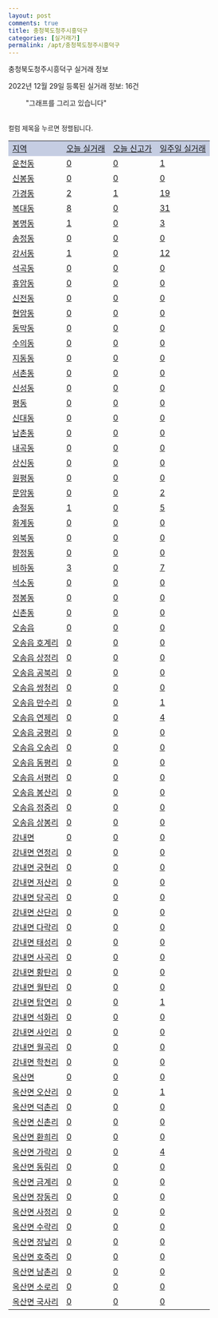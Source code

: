 ```yaml
---
layout: post
comments: true
title: 충청북도청주시흥덕구
categories: [실거래가]
permalink: /apt/충청북도청주시흥덕구
---
```


충청북도청주시흥덕구 실거래 정보

2022년 12월 29일 등록된 실거래 정보: 16건

<!--<script async src="https://pagead2.googlesyndication.com/pagead/js/adsbygoogle.js?client=ca-pub-3485438051770037"
 crossorigin="anonymous"></script>-->

<script type="text/javascript">
  google.charts.load('current', {'packages':['corechart']});
  google.charts.setOnLoadCallback(drawChart);

  function drawChart() {
    var data = google.visualization.arrayToDataTable([['거래일', '매매', '전월세', '전매'], ['21-01', 11, 9, 1], ['21-02', 0, 1, 0], ['21-03', 0, 2, 0], ['21-04', 0, 2, 0], ['21-05', 1, 0, 0], ['21-06', 0, 2, 0], ['21-07', 1, 27, 0], ['21-08', 122, 134, 0], ['21-09', 12, 9, 0], ['21-10', 7, 6, 0], ['21-11', 6, 6, 0], ['21-12', 14, 28, 0], ['22-01', 205, 352, 1], ['22-02', 227, 329, 2], ['22-03', 312, 304, 4], ['22-04', 364, 381, 0], ['22-05', 309, 404, 1], ['22-06', 199, 585, 2], ['22-07', 177, 345, 2], ['22-08', 139, 303, 2], ['22-09', 182, 311, 3], ['22-10', 192, 296, 4], ['22-11', 183, 364, 17], ['22-12', 82, 193, 8]]);

    var options = {
      title: '최근 1년간 유형별 거래량 추이',
      legend: { position: 'bottom' }
    };

    setTimeout(function() {
        var chart = new google.visualization.LineChart(document.getElementById('columnchart_material'));
        chart.draw(data, (options));
        document.getElementById('loading').style.display = 'none';
        var dayLabel = (new Date()).getDay();
        if (dayLabel < 2) {
            sorttable.innerSortFunction.apply(document.getElementById('week'), []);
            sorttable.innerSortFunction.apply(document.getElementById('week'), []);        
        }
        else {
            sorttable.innerSortFunction.apply(document.getElementById('today'), []);
            sorttable.innerSortFunction.apply(document.getElementById('today'), []);
        }
    }, 200);

  }
</script>

<div id="loading" style="z-index:20; display: block; margin-left: 35px">"그래프를 그리고 있습니다"</div>
<div id="columnchart_material" style="width: 95%; margin-left: -35px; display: block"></div>
<!--<div style="width: 95%; margin-left: -35px; display: block">
      <script async src="https://pagead2.googlesyndication.com/pagead/js/adsbygoogle.js?client=ca-pub-3485438051770037"
          crossorigin="anonymous"></script>
      <ins class="adsbygoogle"
          style="display:block"
          data-ad-format="fluid"
          data-ad-layout-key="-fb+5w+4e-db+86"
          data-ad-client="ca-pub-3485438051770037"
          data-ad-slot="1827090281"></ins>
      <script>
          (adsbygoogle = window.adsbygoogle || []).push({});
      </script>
</div>-->
<br>

<font size='small' style='font-size: small;'>컬럼 제목을 누르면 정렬됩니다.</font>
<table class="sortable">
  <tr style='background-color: rgba(114, 132, 186,0.4);'>
    <td id="region"><a href="#">지역</a></td>
    <td id="today"><a href="#">오늘 실거래</a></td>
    <td id="today_new"><a href="#">오늘 신고가</a></td>
    <td id="week"><a href="#">일주일 실거래</a></td>
  </tr>

  
  <tr class="item">
    <td><a href="충청북도청주시흥덕구운천동">운천동</a></td>
    <td><a href="충청북도청주시흥덕구운천동">0</a></td>
    <td><a href="충청북도청주시흥덕구운천동">0</a></td>
    <td><a href="충청북도청주시흥덕구운천동">1</a></td>
  </tr>
    

  <tr class="item">
    <td><a href="충청북도청주시흥덕구신봉동">신봉동</a></td>
    <td><a href="충청북도청주시흥덕구신봉동">0</a></td>
    <td><a href="충청북도청주시흥덕구신봉동">0</a></td>
    <td><a href="충청북도청주시흥덕구신봉동">0</a></td>
  </tr>
    

  <tr class="item">
    <td><a href="충청북도청주시흥덕구가경동">가경동</a></td>
    <td><a href="충청북도청주시흥덕구가경동">2</a></td>
    <td><a href="충청북도청주시흥덕구가경동">1</a></td>
    <td><a href="충청북도청주시흥덕구가경동">19</a></td>
  </tr>
    

  <tr class="item">
    <td><a href="충청북도청주시흥덕구복대동">복대동</a></td>
    <td><a href="충청북도청주시흥덕구복대동">8</a></td>
    <td><a href="충청북도청주시흥덕구복대동">0</a></td>
    <td><a href="충청북도청주시흥덕구복대동">31</a></td>
  </tr>
    

  <tr class="item">
    <td><a href="충청북도청주시흥덕구봉명동">봉명동</a></td>
    <td><a href="충청북도청주시흥덕구봉명동">1</a></td>
    <td><a href="충청북도청주시흥덕구봉명동">0</a></td>
    <td><a href="충청북도청주시흥덕구봉명동">3</a></td>
  </tr>
    

  <tr class="item">
    <td><a href="충청북도청주시흥덕구송정동">송정동</a></td>
    <td><a href="충청북도청주시흥덕구송정동">0</a></td>
    <td><a href="충청북도청주시흥덕구송정동">0</a></td>
    <td><a href="충청북도청주시흥덕구송정동">0</a></td>
  </tr>
    

  <tr class="item">
    <td><a href="충청북도청주시흥덕구강서동">강서동</a></td>
    <td><a href="충청북도청주시흥덕구강서동">1</a></td>
    <td><a href="충청북도청주시흥덕구강서동">0</a></td>
    <td><a href="충청북도청주시흥덕구강서동">12</a></td>
  </tr>
    

  <tr class="item">
    <td><a href="충청북도청주시흥덕구석곡동">석곡동</a></td>
    <td><a href="충청북도청주시흥덕구석곡동">0</a></td>
    <td><a href="충청북도청주시흥덕구석곡동">0</a></td>
    <td><a href="충청북도청주시흥덕구석곡동">0</a></td>
  </tr>
    

  <tr class="item">
    <td><a href="충청북도청주시흥덕구휴암동">휴암동</a></td>
    <td><a href="충청북도청주시흥덕구휴암동">0</a></td>
    <td><a href="충청북도청주시흥덕구휴암동">0</a></td>
    <td><a href="충청북도청주시흥덕구휴암동">0</a></td>
  </tr>
    

  <tr class="item">
    <td><a href="충청북도청주시흥덕구신전동">신전동</a></td>
    <td><a href="충청북도청주시흥덕구신전동">0</a></td>
    <td><a href="충청북도청주시흥덕구신전동">0</a></td>
    <td><a href="충청북도청주시흥덕구신전동">0</a></td>
  </tr>
    

  <tr class="item">
    <td><a href="충청북도청주시흥덕구현암동">현암동</a></td>
    <td><a href="충청북도청주시흥덕구현암동">0</a></td>
    <td><a href="충청북도청주시흥덕구현암동">0</a></td>
    <td><a href="충청북도청주시흥덕구현암동">0</a></td>
  </tr>
    

  <tr class="item">
    <td><a href="충청북도청주시흥덕구동막동">동막동</a></td>
    <td><a href="충청북도청주시흥덕구동막동">0</a></td>
    <td><a href="충청북도청주시흥덕구동막동">0</a></td>
    <td><a href="충청북도청주시흥덕구동막동">0</a></td>
  </tr>
    

  <tr class="item">
    <td><a href="충청북도청주시흥덕구수의동">수의동</a></td>
    <td><a href="충청북도청주시흥덕구수의동">0</a></td>
    <td><a href="충청북도청주시흥덕구수의동">0</a></td>
    <td><a href="충청북도청주시흥덕구수의동">0</a></td>
  </tr>
    

  <tr class="item">
    <td><a href="충청북도청주시흥덕구지동동">지동동</a></td>
    <td><a href="충청북도청주시흥덕구지동동">0</a></td>
    <td><a href="충청북도청주시흥덕구지동동">0</a></td>
    <td><a href="충청북도청주시흥덕구지동동">0</a></td>
  </tr>
    

  <tr class="item">
    <td><a href="충청북도청주시흥덕구서촌동">서촌동</a></td>
    <td><a href="충청북도청주시흥덕구서촌동">0</a></td>
    <td><a href="충청북도청주시흥덕구서촌동">0</a></td>
    <td><a href="충청북도청주시흥덕구서촌동">0</a></td>
  </tr>
    

  <tr class="item">
    <td><a href="충청북도청주시흥덕구신성동">신성동</a></td>
    <td><a href="충청북도청주시흥덕구신성동">0</a></td>
    <td><a href="충청북도청주시흥덕구신성동">0</a></td>
    <td><a href="충청북도청주시흥덕구신성동">0</a></td>
  </tr>
    

  <tr class="item">
    <td><a href="충청북도청주시흥덕구평동">평동</a></td>
    <td><a href="충청북도청주시흥덕구평동">0</a></td>
    <td><a href="충청북도청주시흥덕구평동">0</a></td>
    <td><a href="충청북도청주시흥덕구평동">0</a></td>
  </tr>
    

  <tr class="item">
    <td><a href="충청북도청주시흥덕구신대동">신대동</a></td>
    <td><a href="충청북도청주시흥덕구신대동">0</a></td>
    <td><a href="충청북도청주시흥덕구신대동">0</a></td>
    <td><a href="충청북도청주시흥덕구신대동">0</a></td>
  </tr>
    

  <tr class="item">
    <td><a href="충청북도청주시흥덕구남촌동">남촌동</a></td>
    <td><a href="충청북도청주시흥덕구남촌동">0</a></td>
    <td><a href="충청북도청주시흥덕구남촌동">0</a></td>
    <td><a href="충청북도청주시흥덕구남촌동">0</a></td>
  </tr>
    

  <tr class="item">
    <td><a href="충청북도청주시흥덕구내곡동">내곡동</a></td>
    <td><a href="충청북도청주시흥덕구내곡동">0</a></td>
    <td><a href="충청북도청주시흥덕구내곡동">0</a></td>
    <td><a href="충청북도청주시흥덕구내곡동">0</a></td>
  </tr>
    

  <tr class="item">
    <td><a href="충청북도청주시흥덕구상신동">상신동</a></td>
    <td><a href="충청북도청주시흥덕구상신동">0</a></td>
    <td><a href="충청북도청주시흥덕구상신동">0</a></td>
    <td><a href="충청북도청주시흥덕구상신동">0</a></td>
  </tr>
    

  <tr class="item">
    <td><a href="충청북도청주시흥덕구원평동">원평동</a></td>
    <td><a href="충청북도청주시흥덕구원평동">0</a></td>
    <td><a href="충청북도청주시흥덕구원평동">0</a></td>
    <td><a href="충청북도청주시흥덕구원평동">0</a></td>
  </tr>
    

  <tr class="item">
    <td><a href="충청북도청주시흥덕구문암동">문암동</a></td>
    <td><a href="충청북도청주시흥덕구문암동">0</a></td>
    <td><a href="충청북도청주시흥덕구문암동">0</a></td>
    <td><a href="충청북도청주시흥덕구문암동">2</a></td>
  </tr>
    

  <tr class="item">
    <td><a href="충청북도청주시흥덕구송절동">송절동</a></td>
    <td><a href="충청북도청주시흥덕구송절동">1</a></td>
    <td><a href="충청북도청주시흥덕구송절동">0</a></td>
    <td><a href="충청북도청주시흥덕구송절동">5</a></td>
  </tr>
    

  <tr class="item">
    <td><a href="충청북도청주시흥덕구화계동">화계동</a></td>
    <td><a href="충청북도청주시흥덕구화계동">0</a></td>
    <td><a href="충청북도청주시흥덕구화계동">0</a></td>
    <td><a href="충청북도청주시흥덕구화계동">0</a></td>
  </tr>
    

  <tr class="item">
    <td><a href="충청북도청주시흥덕구외북동">외북동</a></td>
    <td><a href="충청북도청주시흥덕구외북동">0</a></td>
    <td><a href="충청북도청주시흥덕구외북동">0</a></td>
    <td><a href="충청북도청주시흥덕구외북동">0</a></td>
  </tr>
    

  <tr class="item">
    <td><a href="충청북도청주시흥덕구향정동">향정동</a></td>
    <td><a href="충청북도청주시흥덕구향정동">0</a></td>
    <td><a href="충청북도청주시흥덕구향정동">0</a></td>
    <td><a href="충청북도청주시흥덕구향정동">0</a></td>
  </tr>
    

  <tr class="item">
    <td><a href="충청북도청주시흥덕구비하동">비하동</a></td>
    <td><a href="충청북도청주시흥덕구비하동">3</a></td>
    <td><a href="충청북도청주시흥덕구비하동">0</a></td>
    <td><a href="충청북도청주시흥덕구비하동">7</a></td>
  </tr>
    

  <tr class="item">
    <td><a href="충청북도청주시흥덕구석소동">석소동</a></td>
    <td><a href="충청북도청주시흥덕구석소동">0</a></td>
    <td><a href="충청북도청주시흥덕구석소동">0</a></td>
    <td><a href="충청북도청주시흥덕구석소동">0</a></td>
  </tr>
    

  <tr class="item">
    <td><a href="충청북도청주시흥덕구정봉동">정봉동</a></td>
    <td><a href="충청북도청주시흥덕구정봉동">0</a></td>
    <td><a href="충청북도청주시흥덕구정봉동">0</a></td>
    <td><a href="충청북도청주시흥덕구정봉동">0</a></td>
  </tr>
    

  <tr class="item">
    <td><a href="충청북도청주시흥덕구신촌동">신촌동</a></td>
    <td><a href="충청북도청주시흥덕구신촌동">0</a></td>
    <td><a href="충청북도청주시흥덕구신촌동">0</a></td>
    <td><a href="충청북도청주시흥덕구신촌동">0</a></td>
  </tr>
    

  <tr class="item">
    <td><a href="충청북도청주시흥덕구오송읍">오송읍</a></td>
    <td><a href="충청북도청주시흥덕구오송읍">0</a></td>
    <td><a href="충청북도청주시흥덕구오송읍">0</a></td>
    <td><a href="충청북도청주시흥덕구오송읍">0</a></td>
  </tr>
    

  <tr class="item">
    <td><a href="충청북도청주시흥덕구오송읍호계리">오송읍 호계리</a></td>
    <td><a href="충청북도청주시흥덕구오송읍호계리">0</a></td>
    <td><a href="충청북도청주시흥덕구오송읍호계리">0</a></td>
    <td><a href="충청북도청주시흥덕구오송읍호계리">0</a></td>
  </tr>
    

  <tr class="item">
    <td><a href="충청북도청주시흥덕구오송읍상정리">오송읍 상정리</a></td>
    <td><a href="충청북도청주시흥덕구오송읍상정리">0</a></td>
    <td><a href="충청북도청주시흥덕구오송읍상정리">0</a></td>
    <td><a href="충청북도청주시흥덕구오송읍상정리">0</a></td>
  </tr>
    

  <tr class="item">
    <td><a href="충청북도청주시흥덕구오송읍공북리">오송읍 공북리</a></td>
    <td><a href="충청북도청주시흥덕구오송읍공북리">0</a></td>
    <td><a href="충청북도청주시흥덕구오송읍공북리">0</a></td>
    <td><a href="충청북도청주시흥덕구오송읍공북리">0</a></td>
  </tr>
    

  <tr class="item">
    <td><a href="충청북도청주시흥덕구오송읍쌍청리">오송읍 쌍청리</a></td>
    <td><a href="충청북도청주시흥덕구오송읍쌍청리">0</a></td>
    <td><a href="충청북도청주시흥덕구오송읍쌍청리">0</a></td>
    <td><a href="충청북도청주시흥덕구오송읍쌍청리">0</a></td>
  </tr>
    

  <tr class="item">
    <td><a href="충청북도청주시흥덕구오송읍만수리">오송읍 만수리</a></td>
    <td><a href="충청북도청주시흥덕구오송읍만수리">0</a></td>
    <td><a href="충청북도청주시흥덕구오송읍만수리">0</a></td>
    <td><a href="충청북도청주시흥덕구오송읍만수리">1</a></td>
  </tr>
    

  <tr class="item">
    <td><a href="충청북도청주시흥덕구오송읍연제리">오송읍 연제리</a></td>
    <td><a href="충청북도청주시흥덕구오송읍연제리">0</a></td>
    <td><a href="충청북도청주시흥덕구오송읍연제리">0</a></td>
    <td><a href="충청북도청주시흥덕구오송읍연제리">4</a></td>
  </tr>
    

  <tr class="item">
    <td><a href="충청북도청주시흥덕구오송읍궁평리">오송읍 궁평리</a></td>
    <td><a href="충청북도청주시흥덕구오송읍궁평리">0</a></td>
    <td><a href="충청북도청주시흥덕구오송읍궁평리">0</a></td>
    <td><a href="충청북도청주시흥덕구오송읍궁평리">0</a></td>
  </tr>
    

  <tr class="item">
    <td><a href="충청북도청주시흥덕구오송읍오송리">오송읍 오송리</a></td>
    <td><a href="충청북도청주시흥덕구오송읍오송리">0</a></td>
    <td><a href="충청북도청주시흥덕구오송읍오송리">0</a></td>
    <td><a href="충청북도청주시흥덕구오송읍오송리">0</a></td>
  </tr>
    

  <tr class="item">
    <td><a href="충청북도청주시흥덕구오송읍동평리">오송읍 동평리</a></td>
    <td><a href="충청북도청주시흥덕구오송읍동평리">0</a></td>
    <td><a href="충청북도청주시흥덕구오송읍동평리">0</a></td>
    <td><a href="충청북도청주시흥덕구오송읍동평리">0</a></td>
  </tr>
    

  <tr class="item">
    <td><a href="충청북도청주시흥덕구오송읍서평리">오송읍 서평리</a></td>
    <td><a href="충청북도청주시흥덕구오송읍서평리">0</a></td>
    <td><a href="충청북도청주시흥덕구오송읍서평리">0</a></td>
    <td><a href="충청북도청주시흥덕구오송읍서평리">0</a></td>
  </tr>
    

  <tr class="item">
    <td><a href="충청북도청주시흥덕구오송읍봉산리">오송읍 봉산리</a></td>
    <td><a href="충청북도청주시흥덕구오송읍봉산리">0</a></td>
    <td><a href="충청북도청주시흥덕구오송읍봉산리">0</a></td>
    <td><a href="충청북도청주시흥덕구오송읍봉산리">0</a></td>
  </tr>
    

  <tr class="item">
    <td><a href="충청북도청주시흥덕구오송읍정중리">오송읍 정중리</a></td>
    <td><a href="충청북도청주시흥덕구오송읍정중리">0</a></td>
    <td><a href="충청북도청주시흥덕구오송읍정중리">0</a></td>
    <td><a href="충청북도청주시흥덕구오송읍정중리">0</a></td>
  </tr>
    

  <tr class="item">
    <td><a href="충청북도청주시흥덕구오송읍상봉리">오송읍 상봉리</a></td>
    <td><a href="충청북도청주시흥덕구오송읍상봉리">0</a></td>
    <td><a href="충청북도청주시흥덕구오송읍상봉리">0</a></td>
    <td><a href="충청북도청주시흥덕구오송읍상봉리">0</a></td>
  </tr>
    

  <tr class="item">
    <td><a href="충청북도청주시흥덕구강내면">강내면</a></td>
    <td><a href="충청북도청주시흥덕구강내면">0</a></td>
    <td><a href="충청북도청주시흥덕구강내면">0</a></td>
    <td><a href="충청북도청주시흥덕구강내면">0</a></td>
  </tr>
    

  <tr class="item">
    <td><a href="충청북도청주시흥덕구강내면연정리">강내면 연정리</a></td>
    <td><a href="충청북도청주시흥덕구강내면연정리">0</a></td>
    <td><a href="충청북도청주시흥덕구강내면연정리">0</a></td>
    <td><a href="충청북도청주시흥덕구강내면연정리">0</a></td>
  </tr>
    

  <tr class="item">
    <td><a href="충청북도청주시흥덕구강내면궁현리">강내면 궁현리</a></td>
    <td><a href="충청북도청주시흥덕구강내면궁현리">0</a></td>
    <td><a href="충청북도청주시흥덕구강내면궁현리">0</a></td>
    <td><a href="충청북도청주시흥덕구강내면궁현리">0</a></td>
  </tr>
    

  <tr class="item">
    <td><a href="충청북도청주시흥덕구강내면저산리">강내면 저산리</a></td>
    <td><a href="충청북도청주시흥덕구강내면저산리">0</a></td>
    <td><a href="충청북도청주시흥덕구강내면저산리">0</a></td>
    <td><a href="충청북도청주시흥덕구강내면저산리">0</a></td>
  </tr>
    

  <tr class="item">
    <td><a href="충청북도청주시흥덕구강내면당곡리">강내면 당곡리</a></td>
    <td><a href="충청북도청주시흥덕구강내면당곡리">0</a></td>
    <td><a href="충청북도청주시흥덕구강내면당곡리">0</a></td>
    <td><a href="충청북도청주시흥덕구강내면당곡리">0</a></td>
  </tr>
    

  <tr class="item">
    <td><a href="충청북도청주시흥덕구강내면산단리">강내면 산단리</a></td>
    <td><a href="충청북도청주시흥덕구강내면산단리">0</a></td>
    <td><a href="충청북도청주시흥덕구강내면산단리">0</a></td>
    <td><a href="충청북도청주시흥덕구강내면산단리">0</a></td>
  </tr>
    

  <tr class="item">
    <td><a href="충청북도청주시흥덕구강내면다락리">강내면 다락리</a></td>
    <td><a href="충청북도청주시흥덕구강내면다락리">0</a></td>
    <td><a href="충청북도청주시흥덕구강내면다락리">0</a></td>
    <td><a href="충청북도청주시흥덕구강내면다락리">0</a></td>
  </tr>
    

  <tr class="item">
    <td><a href="충청북도청주시흥덕구강내면태성리">강내면 태성리</a></td>
    <td><a href="충청북도청주시흥덕구강내면태성리">0</a></td>
    <td><a href="충청북도청주시흥덕구강내면태성리">0</a></td>
    <td><a href="충청북도청주시흥덕구강내면태성리">0</a></td>
  </tr>
    

  <tr class="item">
    <td><a href="충청북도청주시흥덕구강내면사곡리">강내면 사곡리</a></td>
    <td><a href="충청북도청주시흥덕구강내면사곡리">0</a></td>
    <td><a href="충청북도청주시흥덕구강내면사곡리">0</a></td>
    <td><a href="충청북도청주시흥덕구강내면사곡리">0</a></td>
  </tr>
    

  <tr class="item">
    <td><a href="충청북도청주시흥덕구강내면황탄리">강내면 황탄리</a></td>
    <td><a href="충청북도청주시흥덕구강내면황탄리">0</a></td>
    <td><a href="충청북도청주시흥덕구강내면황탄리">0</a></td>
    <td><a href="충청북도청주시흥덕구강내면황탄리">0</a></td>
  </tr>
    

  <tr class="item">
    <td><a href="충청북도청주시흥덕구강내면월탄리">강내면 월탄리</a></td>
    <td><a href="충청북도청주시흥덕구강내면월탄리">0</a></td>
    <td><a href="충청북도청주시흥덕구강내면월탄리">0</a></td>
    <td><a href="충청북도청주시흥덕구강내면월탄리">0</a></td>
  </tr>
    

  <tr class="item">
    <td><a href="충청북도청주시흥덕구강내면탑연리">강내면 탑연리</a></td>
    <td><a href="충청북도청주시흥덕구강내면탑연리">0</a></td>
    <td><a href="충청북도청주시흥덕구강내면탑연리">0</a></td>
    <td><a href="충청북도청주시흥덕구강내면탑연리">1</a></td>
  </tr>
    

  <tr class="item">
    <td><a href="충청북도청주시흥덕구강내면석화리">강내면 석화리</a></td>
    <td><a href="충청북도청주시흥덕구강내면석화리">0</a></td>
    <td><a href="충청북도청주시흥덕구강내면석화리">0</a></td>
    <td><a href="충청북도청주시흥덕구강내면석화리">0</a></td>
  </tr>
    

  <tr class="item">
    <td><a href="충청북도청주시흥덕구강내면사인리">강내면 사인리</a></td>
    <td><a href="충청북도청주시흥덕구강내면사인리">0</a></td>
    <td><a href="충청북도청주시흥덕구강내면사인리">0</a></td>
    <td><a href="충청북도청주시흥덕구강내면사인리">0</a></td>
  </tr>
    

  <tr class="item">
    <td><a href="충청북도청주시흥덕구강내면월곡리">강내면 월곡리</a></td>
    <td><a href="충청북도청주시흥덕구강내면월곡리">0</a></td>
    <td><a href="충청북도청주시흥덕구강내면월곡리">0</a></td>
    <td><a href="충청북도청주시흥덕구강내면월곡리">0</a></td>
  </tr>
    

  <tr class="item">
    <td><a href="충청북도청주시흥덕구강내면학천리">강내면 학천리</a></td>
    <td><a href="충청북도청주시흥덕구강내면학천리">0</a></td>
    <td><a href="충청북도청주시흥덕구강내면학천리">0</a></td>
    <td><a href="충청북도청주시흥덕구강내면학천리">0</a></td>
  </tr>
    

  <tr class="item">
    <td><a href="충청북도청주시흥덕구옥산면">옥산면</a></td>
    <td><a href="충청북도청주시흥덕구옥산면">0</a></td>
    <td><a href="충청북도청주시흥덕구옥산면">0</a></td>
    <td><a href="충청북도청주시흥덕구옥산면">0</a></td>
  </tr>
    

  <tr class="item">
    <td><a href="충청북도청주시흥덕구옥산면오산리">옥산면 오산리</a></td>
    <td><a href="충청북도청주시흥덕구옥산면오산리">0</a></td>
    <td><a href="충청북도청주시흥덕구옥산면오산리">0</a></td>
    <td><a href="충청북도청주시흥덕구옥산면오산리">1</a></td>
  </tr>
    

  <tr class="item">
    <td><a href="충청북도청주시흥덕구옥산면덕촌리">옥산면 덕촌리</a></td>
    <td><a href="충청북도청주시흥덕구옥산면덕촌리">0</a></td>
    <td><a href="충청북도청주시흥덕구옥산면덕촌리">0</a></td>
    <td><a href="충청북도청주시흥덕구옥산면덕촌리">0</a></td>
  </tr>
    

  <tr class="item">
    <td><a href="충청북도청주시흥덕구옥산면신촌리">옥산면 신촌리</a></td>
    <td><a href="충청북도청주시흥덕구옥산면신촌리">0</a></td>
    <td><a href="충청북도청주시흥덕구옥산면신촌리">0</a></td>
    <td><a href="충청북도청주시흥덕구옥산면신촌리">0</a></td>
  </tr>
    

  <tr class="item">
    <td><a href="충청북도청주시흥덕구옥산면환희리">옥산면 환희리</a></td>
    <td><a href="충청북도청주시흥덕구옥산면환희리">0</a></td>
    <td><a href="충청북도청주시흥덕구옥산면환희리">0</a></td>
    <td><a href="충청북도청주시흥덕구옥산면환희리">0</a></td>
  </tr>
    

  <tr class="item">
    <td><a href="충청북도청주시흥덕구옥산면가락리">옥산면 가락리</a></td>
    <td><a href="충청북도청주시흥덕구옥산면가락리">0</a></td>
    <td><a href="충청북도청주시흥덕구옥산면가락리">0</a></td>
    <td><a href="충청북도청주시흥덕구옥산면가락리">4</a></td>
  </tr>
    

  <tr class="item">
    <td><a href="충청북도청주시흥덕구옥산면동림리">옥산면 동림리</a></td>
    <td><a href="충청북도청주시흥덕구옥산면동림리">0</a></td>
    <td><a href="충청북도청주시흥덕구옥산면동림리">0</a></td>
    <td><a href="충청북도청주시흥덕구옥산면동림리">0</a></td>
  </tr>
    

  <tr class="item">
    <td><a href="충청북도청주시흥덕구옥산면금계리">옥산면 금계리</a></td>
    <td><a href="충청북도청주시흥덕구옥산면금계리">0</a></td>
    <td><a href="충청북도청주시흥덕구옥산면금계리">0</a></td>
    <td><a href="충청북도청주시흥덕구옥산면금계리">0</a></td>
  </tr>
    

  <tr class="item">
    <td><a href="충청북도청주시흥덕구옥산면장동리">옥산면 장동리</a></td>
    <td><a href="충청북도청주시흥덕구옥산면장동리">0</a></td>
    <td><a href="충청북도청주시흥덕구옥산면장동리">0</a></td>
    <td><a href="충청북도청주시흥덕구옥산면장동리">0</a></td>
  </tr>
    

  <tr class="item">
    <td><a href="충청북도청주시흥덕구옥산면사정리">옥산면 사정리</a></td>
    <td><a href="충청북도청주시흥덕구옥산면사정리">0</a></td>
    <td><a href="충청북도청주시흥덕구옥산면사정리">0</a></td>
    <td><a href="충청북도청주시흥덕구옥산면사정리">0</a></td>
  </tr>
    

  <tr class="item">
    <td><a href="충청북도청주시흥덕구옥산면수락리">옥산면 수락리</a></td>
    <td><a href="충청북도청주시흥덕구옥산면수락리">0</a></td>
    <td><a href="충청북도청주시흥덕구옥산면수락리">0</a></td>
    <td><a href="충청북도청주시흥덕구옥산면수락리">0</a></td>
  </tr>
    

  <tr class="item">
    <td><a href="충청북도청주시흥덕구옥산면장남리">옥산면 장남리</a></td>
    <td><a href="충청북도청주시흥덕구옥산면장남리">0</a></td>
    <td><a href="충청북도청주시흥덕구옥산면장남리">0</a></td>
    <td><a href="충청북도청주시흥덕구옥산면장남리">0</a></td>
  </tr>
    

  <tr class="item">
    <td><a href="충청북도청주시흥덕구옥산면호죽리">옥산면 호죽리</a></td>
    <td><a href="충청북도청주시흥덕구옥산면호죽리">0</a></td>
    <td><a href="충청북도청주시흥덕구옥산면호죽리">0</a></td>
    <td><a href="충청북도청주시흥덕구옥산면호죽리">0</a></td>
  </tr>
    

  <tr class="item">
    <td><a href="충청북도청주시흥덕구옥산면남촌리">옥산면 남촌리</a></td>
    <td><a href="충청북도청주시흥덕구옥산면남촌리">0</a></td>
    <td><a href="충청북도청주시흥덕구옥산면남촌리">0</a></td>
    <td><a href="충청북도청주시흥덕구옥산면남촌리">0</a></td>
  </tr>
    

  <tr class="item">
    <td><a href="충청북도청주시흥덕구옥산면소로리">옥산면 소로리</a></td>
    <td><a href="충청북도청주시흥덕구옥산면소로리">0</a></td>
    <td><a href="충청북도청주시흥덕구옥산면소로리">0</a></td>
    <td><a href="충청북도청주시흥덕구옥산면소로리">0</a></td>
  </tr>
    

  <tr class="item">
    <td><a href="충청북도청주시흥덕구옥산면국사리">옥산면 국사리</a></td>
    <td><a href="충청북도청주시흥덕구옥산면국사리">0</a></td>
    <td><a href="충청북도청주시흥덕구옥산면국사리">0</a></td>
    <td><a href="충청북도청주시흥덕구옥산면국사리">0</a></td>
  </tr>
    


</table>


    